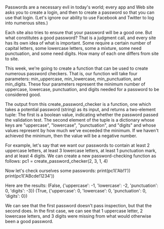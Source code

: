 Passwords are a necessary evil in today's world; every app and Web site asks you to create a login, and then to create a password so that you can use that login. (Let's ignore our ability to use Facebook and Twitter to log into numerous sites.)

Each site also tries to ensure that your password will be a good one. But what constitutes a good password? That is a judgment call, and every site has its own idea of what is important. Some require a certain number of capital letters, some lowercase letters, some a mixture, some need punctuation, and some need digits. How many of each one differs from site to site.

This week, we're going to create a function that can be used to create numerous password checkers. That is, our function will take four parameters: min_uppercase, min_lowercase, min_punctuation, and min_digits. These four parameters represent the minimum number of uppercase, lowercase, punctuation, and digits needed for a password to be considered good.

The output from this create_password_checker is a function, one which takes a potential password (string) as its input, and returns a two-element tuple: The first is a boolean value, indicating whether the password passed the validation test. The second element of the tuple is a dictionary whose keys are "uppercase", "lowercase", "punctuation", and "digits" and whose values represent by how much we've exceeded the minimum. If we haven't achieved the minimum, then the value will be a negative number.

For example, let's say that we want our passwords to contain at least 2 uppercase letters, at least 3 lowercase letters, at least 1 punctuation mark, and at least 4 digits.  We can create a new password-checking function as follows:
    pc1 = create_password_checker(2, 3, 1, 4)

Now let's check ourselves some passwords:
    print(pc1('Ab!1'))
    print(pc1('ABcde!1234'))

Here are the results:
    (False, {'uppercase': -1, 'lowercase': -2, 'punctuation': 0, 'digits': -3})
    (True, {'uppercase': 0, 'lowercase': 0, 'punctuation': 0, 'digits': 0})

We can see that the first password doesn't pass inspection, but that the second does. In the first case, we can see that 1 uppercase letter, 2 lowercase letters, and 3 digits were missing from what would otherwise been a good password.